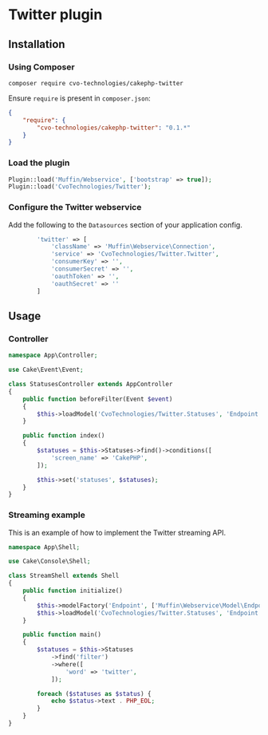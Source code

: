 # Twitter plugin

## Installation

### Using Composer
```
composer require cvo-technologies/cakephp-twitter
```

Ensure `require` is present in `composer.json`:
```json
{
    "require": {
        "cvo-technologies/cakephp-twitter": "0.1.*"
    }
}
```

### Load the plugin

```php
Plugin::load('Muffin/Webservice', ['bootstrap' => true]);
Plugin::load('CvoTechnologies/Twitter');
```

### Configure the Twitter webservice

Add the following to the `Datasources` section of your application config.

```php
        'twitter' => [
            'className' => 'Muffin\Webservice\Connection',
            'service' => 'CvoTechnologies/Twitter.Twitter',
            'consumerKey' => '',
            'consumerSecret' => '',
            'oauthToken' => '',
            'oauthSecret' => ''
        ]
```

## Usage

### Controller

```php
namespace App\Controller;

use Cake\Event\Event;

class StatusesController extends AppController
{
    public function beforeFilter(Event $event)
    {
        $this->loadModel('CvoTechnologies/Twitter.Statuses', 'Endpoint');
    }

    public function index()
    {
        $statuses = $this->Statuses->find()->conditions([
            'screen_name' => 'CakePHP',
        ]);

        $this->set('statuses', $statuses);
    }
}
```

### Streaming example

This is an example of how to implement the Twitter streaming API.

```php
namespace App\Shell;

use Cake\Console\Shell;

class StreamShell extends Shell
{
    public function initialize()
    {
        $this->modelFactory('Endpoint', ['Muffin\Webservice\Model\EndpointRegistry', 'get']);
        $this->loadModel('CvoTechnologies/Twitter.Statuses', 'Endpoint');
    }

    public function main()
    {
        $statuses = $this->Statuses
            ->find('filter')
            ->where([
                'word' => 'twitter',
            ]);

        foreach ($statuses as $status) {
            echo $status->text . PHP_EOL;
        }
    }
}
```
